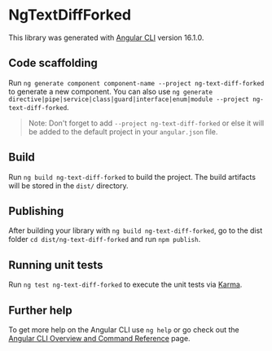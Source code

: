 # NgTextDiffForked

This library was generated with [Angular CLI](https://github.com/angular/angular-cli) version 16.1.0.

## Code scaffolding

Run `ng generate component component-name --project ng-text-diff-forked` to generate a new component. You can also use `ng generate directive|pipe|service|class|guard|interface|enum|module --project ng-text-diff-forked`.
> Note: Don't forget to add `--project ng-text-diff-forked` or else it will be added to the default project in your `angular.json` file. 

## Build

Run `ng build ng-text-diff-forked` to build the project. The build artifacts will be stored in the `dist/` directory.

## Publishing

After building your library with `ng build ng-text-diff-forked`, go to the dist folder `cd dist/ng-text-diff-forked` and run `npm publish`.

## Running unit tests

Run `ng test ng-text-diff-forked` to execute the unit tests via [Karma](https://karma-runner.github.io).

## Further help

To get more help on the Angular CLI use `ng help` or go check out the [Angular CLI Overview and Command Reference](https://angular.io/cli) page.
